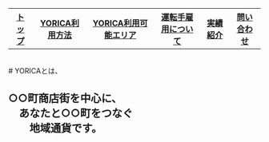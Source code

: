 
<table>
<tr>
  <th><a href = "hoby.html">トップ</a><br></th>
  <th><a href = "hoby.html">YORICA利用方法</a><br></th>
  <th><a href = "hoby.html">YORICA利用可能エリア</a><br></th>
  <th><a href = "hoby.html">運転手雇用について</a><br></th>
  <th><a href = "hoby.html">実績紹介</a><br></th>
  <th><a href = "hoby.html">問い合わせ</a><br></th>
</tr>
</table><br>
# YORICAとは、<br>
<h2>○○町商店街を中心に、<br>
　あなたと○○町をつなぐ<br>
  　　地域通貨です。<br></h2>
